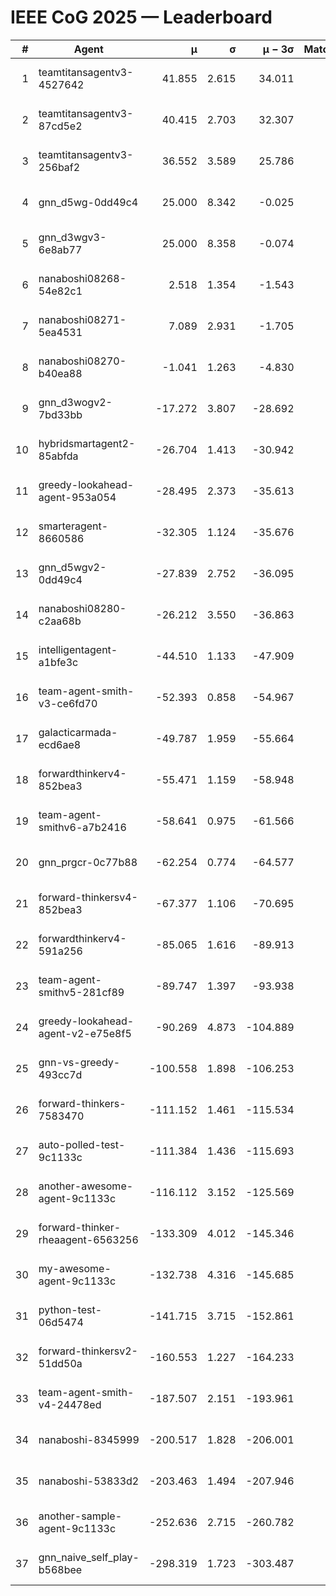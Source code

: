 # IEEE CoG 2025 — Leaderboard

| # | Agent | μ | σ | μ − 3σ | Matches | Updated |
|---:|---|---:|---:|---:|---:|---|
| 1 | teamtitansagentv3-4527642 | 41.855 | 2.615 | 34.011 | 520 | 2025-08-28 16:13 |
| 2 | teamtitansagentv3-87cd5e2 | 40.415 | 2.703 | 32.307 | 500 | 2025-08-28 16:13 |
| 3 | teamtitansagentv3-256baf2 | 36.552 | 3.589 | 25.786 | 360 | 2025-08-28 16:13 |
| 4 | gnn_d5wg-0dd49c4 | 25.000 | 8.342 | -0.025 | 20 | 2025-08-28 16:13 |
| 5 | gnn_d3wgv3-6e8ab77 | 25.000 | 8.358 | -0.074 | 60 | 2025-08-28 16:13 |
| 6 | nanaboshi08268-54e82c1 | 2.518 | 1.354 | -1.543 | 500 | 2025-08-28 16:13 |
| 7 | nanaboshi08271-5ea4531 | 7.089 | 2.931 | -1.705 | 700 | 2025-08-28 16:13 |
| 8 | nanaboshi08270-b40ea88 | -1.041 | 1.263 | -4.830 | 640 | 2025-08-28 16:13 |
| 9 | gnn_d3wogv2-7bd33bb | -17.272 | 3.807 | -28.692 | 28 | 2025-08-28 16:13 |
| 10 | hybridsmartagent2-85abfda | -26.704 | 1.413 | -30.942 | 588 | 2025-08-28 16:13 |
| 11 | greedy-lookahead-agent-953a054 | -28.495 | 2.373 | -35.613 | 500 | 2025-08-28 16:13 |
| 12 | smarteragent-8660586 | -32.305 | 1.124 | -35.676 | 564 | 2025-08-28 16:13 |
| 13 | gnn_d5wgv2-0dd49c4 | -27.839 | 2.752 | -36.095 | 20 | 2025-08-28 16:13 |
| 14 | nanaboshi08280-c2aa68b | -26.212 | 3.550 | -36.863 | 660 | 2025-08-28 16:13 |
| 15 | intelligentagent-a1bfe3c | -44.510 | 1.133 | -47.909 | 380 | 2025-08-28 16:13 |
| 16 | team-agent-smith-v3-ce6fd70 | -52.393 | 0.858 | -54.967 | 618 | 2025-08-28 16:13 |
| 17 | galacticarmada-ecd6ae8 | -49.787 | 1.959 | -55.664 | 520 | 2025-08-28 16:13 |
| 18 | forwardthinkerv4-852bea3 | -55.471 | 1.159 | -58.948 | 418 | 2025-08-28 16:13 |
| 19 | team-agent-smithv6-a7b2416 | -58.641 | 0.975 | -61.566 | 620 | 2025-08-28 16:13 |
| 20 | gnn_prgcr-0c77b88 | -62.254 | 0.774 | -64.577 | 400 | 2025-08-28 16:13 |
| 21 | forward-thinkersv4-852bea3 | -67.377 | 1.106 | -70.695 | 360 | 2025-08-28 16:13 |
| 22 | forwardthinkerv4-591a256 | -85.065 | 1.616 | -89.913 | 510 | 2025-08-28 16:13 |
| 23 | team-agent-smithv5-281cf89 | -89.747 | 1.397 | -93.938 | 380 | 2025-08-28 16:13 |
| 24 | greedy-lookahead-agent-v2-e75e8f5 | -90.269 | 4.873 | -104.889 | 600 | 2025-08-28 16:13 |
| 25 | gnn-vs-greedy-493cc7d | -100.558 | 1.898 | -106.253 | 300 | 2025-08-28 16:13 |
| 26 | forward-thinkers-7583470 | -111.152 | 1.461 | -115.534 | 440 | 2025-08-28 16:13 |
| 27 | auto-polled-test-9c1133c | -111.384 | 1.436 | -115.693 | 580 | 2025-08-28 16:13 |
| 28 | another-awesome-agent-9c1133c | -116.112 | 3.152 | -125.569 | 380 | 2025-08-28 16:13 |
| 29 | forward-thinker-rheaagent-6563256 | -133.309 | 4.012 | -145.346 | 584 | 2025-08-28 16:13 |
| 30 | my-awesome-agent-9c1133c | -132.738 | 4.316 | -145.685 | 420 | 2025-08-28 16:13 |
| 31 | python-test-06d5474 | -141.715 | 3.715 | -152.861 | 460 | 2025-08-28 16:13 |
| 32 | forward-thinkersv2-51dd50a | -160.553 | 1.227 | -164.233 | 504 | 2025-08-28 16:13 |
| 33 | team-agent-smith-v4-24478ed | -187.507 | 2.151 | -193.961 | 538 | 2025-08-28 16:13 |
| 34 | nanaboshi-8345999 | -200.517 | 1.828 | -206.001 | 520 | 2025-08-28 16:13 |
| 35 | nanaboshi-53833d2 | -203.463 | 1.494 | -207.946 | 520 | 2025-08-28 16:13 |
| 36 | another-sample-agent-9c1133c | -252.636 | 2.715 | -260.782 | 600 | 2025-08-28 16:13 |
| 37 | gnn_naive_self_play-b568bee | -298.319 | 1.723 | -303.487 | 380 | 2025-08-28 16:13 |
